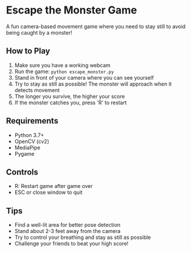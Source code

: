 # Escape the Monster Game

A fun camera-based movement game where you need to stay still to avoid being caught by a monster!

## How to Play

1. Make sure you have a working webcam
2. Run the game: `python escape_monster.py`
3. Stand in front of your camera where you can see yourself
4. Try to stay as still as possible! The monster will approach when it detects movement
5. The longer you survive, the higher your score
6. If the monster catches you, press 'R' to restart

## Requirements

- Python 3.7+
- OpenCV (cv2)
- MediaPipe
- Pygame

## Controls

- R: Restart game after game over
- ESC or close window to quit

## Tips

- Find a well-lit area for better pose detection
- Stand about 2-3 feet away from the camera
- Try to control your breathing and stay as still as possible
- Challenge your friends to beat your high score!
